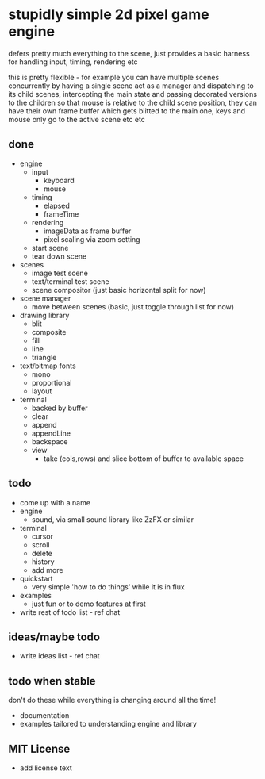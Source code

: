 # stupidly simple 2d pixel game engine

defers pretty much everything to the scene, just provides a basic harness
for handling input, timing, rendering etc

this is pretty flexible - for example you can have multiple scenes 
concurrently by having a single scene act as a manager and dispatching to
its child scenes, intercepting the main state and passing decorated versions
to the children so that mouse is relative to the child scene position, they
can have their own frame buffer which gets blitted to the main one, keys and
mouse only go to the active scene etc etc

## done

- engine
  - input
    - keyboard
    - mouse
  - timing
    - elapsed
    - frameTime
  - rendering
    - imageData as frame buffer
    - pixel scaling via zoom setting
  - start scene
  - tear down scene
- scenes
  - image test scene
  - text/terminal test scene
  - scene compositor (just basic horizontal split for now)
- scene manager
  - move between scenes (basic, just toggle through list for now)
- drawing library
  - blit
  - composite
  - fill
  - line 
  - triangle
- text/bitmap fonts
  - mono
  - proportional
  - layout
- terminal
  - backed by buffer
  - clear
  - append
  - appendLine
  - backspace
  - view 
    - take (cols,rows) and slice bottom of buffer to available space

## todo

- come up with a name
- engine
  - sound, via small sound library like ZzFX or similar
- terminal
  - cursor
  - scroll  
  - delete
  - history
  - add more
- quickstart 
  - very simple 'how to do things' while it is in flux
- examples
  - just fun or to demo features at first
- write rest of todo list - ref chat

## ideas/maybe todo

- write ideas list - ref chat

## todo when stable

don't do these while everything is changing around all the time!

- documentation
- examples tailored to understanding engine and library

## MIT License

- add license text
